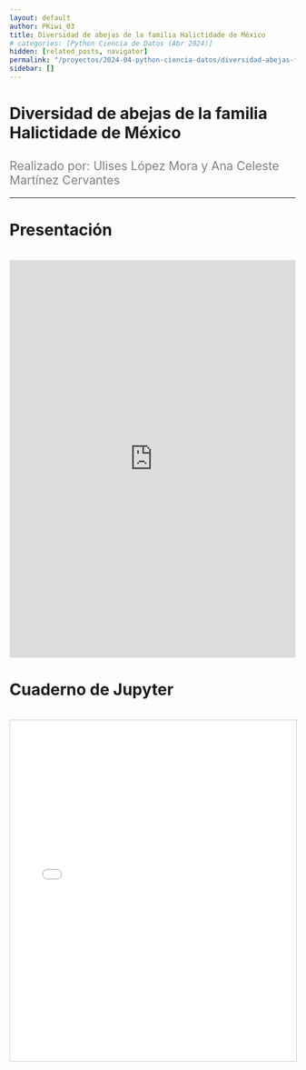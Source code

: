 ```yaml
---
layout: default
author: PKiwi_03
title: Diversidad de abejas de la familia Halictidade de México
# categories: [Python Ciencia de Datos (Abr 2024)]
hidden: [related_posts, navigator]
permalink: "/proyectos/2024-04-python-ciencia-datos/diversidad-abejas-familia-halictidade-mexico.html"
sidebar: []
---
```


# Diversidad de abejas de la familia Halictidade de México
<h2 style="color: gray; font-weight: normal;">
Realizado por:  Ulises López Mora y Ana Celeste Martínez Cervantes
</h2>

---

# Presentación
<br>

<iframe width="100%" height="700" src="https://www.youtube.com/embed/K5ug0qz2ND0?si=ERiSMj6J3fhtdWr7" frameborder="0" allow="accelerometer; autoplay; clipboard-write; encrypted-media; gyroscope; picture-in-picture; web-share" referrerpolicy="strict-origin-when-cross-origin" allowfullscreen></iframe>

<br>

# Cuaderno de Jupyter
<br>

<iframe 
    src="/assets/html/ulises_lopez.html" 
    width="100%" 
    height="600" 
    style="border: 1px solid #ccc;"
></iframe>